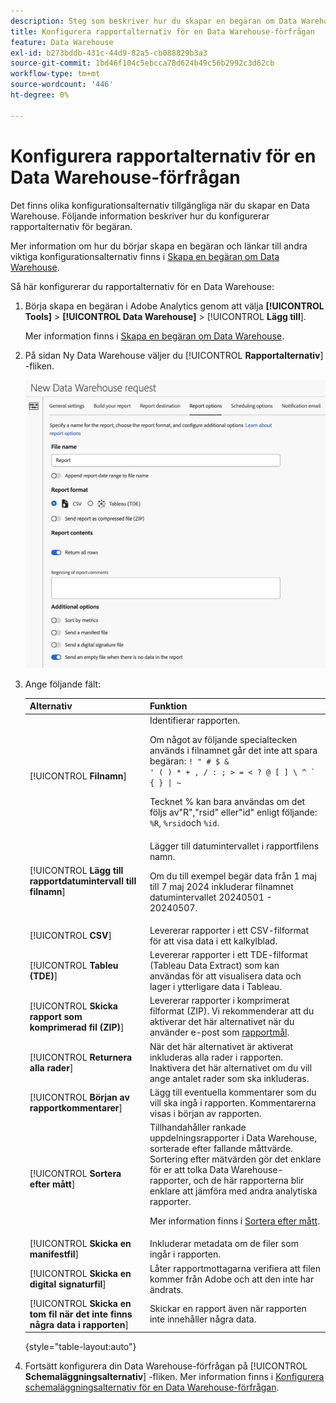 ```yaml
---
description: Steg som beskriver hur du skapar en begäran om Data Warehouse.
title: Konfigurera rapportalternativ för en Data Warehouse-förfrågan
feature: Data Warehouse
exl-id: b273bddb-431c-44d9-82a5-cb088829b3a3
source-git-commit: 1bd46f104c5ebcca78d624b49c56b2992c3d62cb
workflow-type: tm+mt
source-wordcount: '446'
ht-degree: 0%

---
```


# Konfigurera rapportalternativ för en Data Warehouse-förfrågan

Det finns olika konfigurationsalternativ tillgängliga när du skapar en Data Warehouse. Följande information beskriver hur du konfigurerar rapportalternativ för begäran.

Mer information om hur du börjar skapa en begäran och länkar till andra viktiga konfigurationsalternativ finns i [Skapa en begäran om Data Warehouse](/help/export/data-warehouse/create-request/t-dw-create-request.md).

Så här konfigurerar du rapportalternativ för en Data Warehouse:

1. Börja skapa en begäran i Adobe Analytics genom att välja **[!UICONTROL Tools]** > **[!UICONTROL Data Warehouse]** > [!UICONTROL **Lägg till**].

   Mer information finns i [Skapa en begäran om Data Warehouse](/help/export/data-warehouse/create-request/t-dw-create-request.md).

1. På sidan Ny Data Warehouse väljer du [!UICONTROL **Rapportalternativ**] -fliken.

   ![Målflik för rapport](assets/dw-report-options.png) <!-- update screenshot to include Sort by metrics -->

1. Ange följande fält:

   | Alternativ | Funktion |
   |---------|----------|
   | [!UICONTROL **Filnamn**] | Identifierar rapporten. <p>Om något av följande specialtecken används i filnamnet går det inte att spara begäran: <code>! &quot; # $ &amp; &#39; ( ) * + , / : ; > = &lt; ? @ [ ] \ ^ ` { } \| ~</code> </p><p>Tecknet % kan bara användas om det följs av&quot;R&quot;,&quot;rsid&quot; eller&quot;id&quot; enligt följande: <code>%R</code>, <code>%rsid</code>och <code>%id</code>.</p> |
   | [!UICONTROL **Lägg till rapportdatumintervall till filnamn**] | Lägger till datumintervallet i rapportfilens namn. <p>Om du till exempel begär data från 1 maj till 7 maj 2024 inkluderar filnamnet datumintervallet 20240501 - 20240507.</p> |
   | [!UICONTROL **CSV**] | Levererar rapporter i ett CSV-filformat för att visa data i ett kalkylblad. |
   | [!UICONTROL **Tableu (TDE)**] | Levererar rapporter i ett TDE-filformat (Tableau Data Extract) som kan användas för att visualisera data och lager i ytterligare data i Tableau. |
   | [!UICONTROL **Skicka rapport som komprimerad fil (ZIP)**] | Levererar rapporter i komprimerat filformat (ZIP). Vi rekommenderar att du aktiverar det här alternativet när du använder e-post som [rapportmål](/help/export/data-warehouse/create-request/dw-request-report-destinations.md). |
   | [!UICONTROL **Returnera alla rader**] | När det här alternativet är aktiverat inkluderas alla rader i rapporten. Inaktivera det här alternativet om du vill ange antalet rader som ska inkluderas. |
   | [!UICONTROL **Början av rapportkommentarer**] | Lägg till eventuella kommentarer som du vill ska ingå i rapporten. Kommentarerna visas i början av rapporten. |
   | [!UICONTROL **Sortera efter mått**] | Tillhandahåller rankade uppdelningsrapporter i Data Warehouse, sorterade efter fallande måttvärde. Sortering efter mätvärden gör det enklare för er att tolka Data Warehouse-rapporter, och de här rapporterna blir enklare att jämföra med andra analytiska rapporter.<p>Mer information finns i [Sortera efter mått](/help/export/data-warehouse/sorting-by-metric.md).</p> |
   | [!UICONTROL **Skicka en manifestfil**] | Inkluderar metadata om de filer som ingår i rapporten.<!-- What kind of metadata is included in the manifest file? --> |
   | [!UICONTROL **Skicka en digital signaturfil**] | Låter rapportmottagarna verifiera att filen kommer från Adobe och att den inte har ändrats. |
   | [!UICONTROL **Skicka en tom fil när det inte finns några data i rapporten**] | Skickar en rapport även när rapporten inte innehåller några data. |

   {style="table-layout:auto"}

1. Fortsätt konfigurera din Data Warehouse-förfrågan på [!UICONTROL **Schemaläggningsalternativ**] -fliken. Mer information finns i [Konfigurera schemaläggningsalternativ för en Data Warehouse-förfrågan](/help/export/data-warehouse/create-request/dw-request-scheduling.md).
